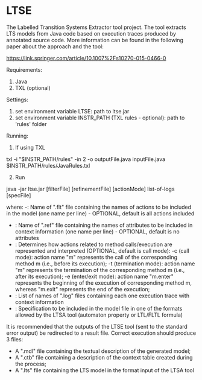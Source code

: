 LTSE
====

The Labelled Transition Systems Extractor tool project. The tool extracts LTS models from Java code based on execution traces produced by annotated source code. More information can be found in the following paper about the approach and the tool:

https://link.springer.com/article/10.1007%2Fs10270-015-0466-0

Requirements:
1. Java
2. TXL (optional)

Settings:
1. set environment variable LTSE: path to ltse.jar
2. set environment variable INSTR_PATH (TXL rules - optional): path to 'rules' folder

Running:
1. If using TXL

  txl -i "$INSTR_PATH/rules" -in 2 -o outputFile.java inputFile.java $INSTR_PATH/rules/JavaRules.txl

2. Run

  java -jar ltse.jar [filterFile] [refinementFile] [actionMode] list-of-logs [specFile]
  

where:
 -<filterFile>: Name of ".flt" file containing the names of actions to be included in the model (one name per line) - OPTIONAL, default is all actions included
 - <refinementFile>: Name of ".ref" file containing the names of attributes to be included in context information (one name per line) - OPTIONAL, default is no attributes
 - <actionMode>: Determines how actions related to method calls/execution are represented and interpreted (OPTIONAL, default is call mode):
    -c (call mode): action name "m" represents the call of the corresponding method m (i.e., before its execution);
    -t (termination mode): action name "m" represents the termination of the corresponding method m (i.e., after its execution);
    -e (enter/exit mode): action name "m.enter" represents the beginning of the execution of corresponding method m, whereas "m.exit" represents the end of the execution;
 - <list-of-logs>: List of names of ".log" files containing each one execution trace with context information
 - <specFile>: Specification to be included in the model file in one of the formats allowed by the LTSA tool (automaton property or LTL/FLTL formula) 
  
  It is recommended that the outputs of the LTSE tool (sent to the standard error output) be redirected to a result file.
  Correct execution should produce 3 files:
  
- A ".mdl" file containing the textual description of the generated model;
- A ".ctb" file containing a description of the context table created during the process;
- A ".lts" file containing the LTS model in the format input of the LTSA tool


